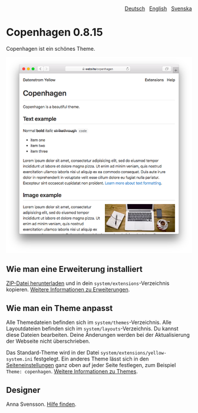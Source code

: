 <p align="right"><a href="README-de.md">Deutsch</a> &nbsp; <a href="README.md">English</a> &nbsp; <a href="README-sv.md">Svenska</a></p>

# Copenhagen 0.8.15

Copenhagen ist ein schönes Theme.

<p align="center"><img src="copenhagen-screenshot.png?raw=true" alt="Screenshot"></p>

## Wie man eine Erweiterung installiert

[ZIP-Datei herunterladen](https://github.com/annaesvensson/yellow-copenhagen/archive/refs/heads/main.zip) und in dein `system/extensions`-Verzeichnis kopieren. [Weitere Informationen zu Erweiterungen](https://github.com/annaesvensson/yellow-update/tree/main/README-de.md).

## Wie man ein Theme anpasst

Alle Themedateien befinden sich im `system/themes`-Verzeichnis. Alle Layoutdateien befinden sich im `system/layouts`-Verzeichnis. Du kannst diese Dateien bearbeiten. Deine Änderungen werden bei der Aktualisierung der Webseite nicht überschrieben.

Das Standard-Theme wird in der Datei `system/extensions/yellow-system.ini` festgelegt. Ein anderes Theme lässt sich in den [Seiteneinstellungen](https://github.com/annaesvensson/yellow-core/tree/main/README-de.md#einstellungen-seite) ganz oben auf jeder Seite festlegen, zum Beispiel `Theme: copenhagen`. [Weitere Informationen zu Themes](https://datenstrom.se/de/yellow/help/how-to-customise-a-theme).

## Designer

Anna Svensson. [Hilfe finden](https://datenstrom.se/de/yellow/help/).
